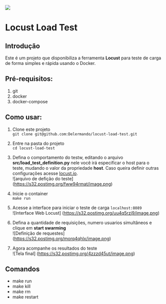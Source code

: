 [![](https://images.microbadger.com/badges/image/personare/php.svg)](https://microbadger.com/images/personare/php "Get your own image badge on microbadger.com")

# Locust Load Test  

## Introdução  
Este é um projeto que disponibiliza a ferramenta **Locust** para teste de carga de forma simples e rápida usando o Docker.

## Pré-requisitos:  
1. git
2. docker
3. docker-compose

## Como usar:  
1. Clone este projeto  
`git clone git@github.com:Delermando/locust-load-test.git`  

2. Entre na pasta do projeto  
    `cd locust-load-test`  

3. Defina o comportamento do testw, editando o arquivo **src/load_test_definition.py** nele você irá especificar o host para o teste, mudando o valor da propriedade **host**. Caso queira definir outras configurações acesse [locust.io](http://docs.locust.io/en/latest/).  
![arquivo de defição do teste]
(https://s32.postimg.org/fww94rmat/image.png)

4. Inicie o container  
    `make run`  

5. Acesse a interface para iniciar o teste de carga `localhost:8089`  
![Interface Web Locust]
(https://s32.postimg.org/uu4q5rzj9/image.png)

6. Defina a quantidade de requisições, numero usuarios simultâneos e clique em **start swarming**  
![Definição de requestes]
(https://s32.postimg.org/morq4qhlx/image.png)

7. Agora acompanhe os resultados do teste  
![Tela final]
(https://s32.postimg.org/4zzzd45ut/image.png)

## Comandos
- make run  
- make kill  
- make rm  
- make restart  
